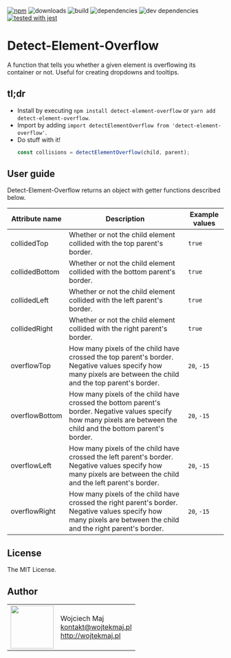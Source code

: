 [![npm](https://img.shields.io/npm/v/detect-element-overflow.svg)](https://www.npmjs.com/package/detect-element-overflow) ![downloads](https://img.shields.io/npm/dt/detect-element-overflow.svg) ![build](https://travis-ci.com/wojtekmaj/detect-element-overflow.svg?branch=master) ![dependencies](https://img.shields.io/david/wojtekmaj/detect-element-overflow.svg) ![dev dependencies](https://img.shields.io/david/dev/wojtekmaj/detect-element-overflow.svg) [![tested with jest](https://img.shields.io/badge/tested_with-jest-99424f.svg)](https://github.com/facebook/jest)

# Detect-Element-Overflow
A function that tells you whether a given element is overflowing its container or not. Useful for creating dropdowns and tooltips.

## tl;dr
* Install by executing `npm install detect-element-overflow` or `yarn add detect-element-overflow`.
* Import by adding `import detectElementOverflow from 'detect-element-overflow'`.
* Do stuff with it!
    ```js
    const collisions = detectElementOverflow(child, parent);
    ```

## User guide

Detect-Element-Overflow returns an object with getter functions described below.

|Attribute name|Description|Example values
|----|----|----|
|collidedTop|Whether or not the child element collided with the top parent's border.|`true`|
|collidedBottom|Whether or not the child element collided with the bottom parent's border.|`true`|
|collidedLeft|Whether or not the child element collided with the left parent's border.|`true`|
|collidedRight|Whether or not the child element collided with the right parent's border.|`true`|
|overflowTop|How many pixels of the child have crossed the top parent's border. Negative values specify how many pixels are between the child and the top parent's border.|`20`, `-15`|
|overflowBottom|How many pixels of the child have crossed the bottom parent's border. Negative values specify how many pixels are between the child and the bottom parent's border.|`20`, `-15`|
|overflowLeft|How many pixels of the child have crossed the left parent's border. Negative values specify how many pixels are between the child and the left parent's border.|`20`, `-15`|
|overflowRight|How many pixels of the child have crossed the right parent's border. Negative values specify how many pixels are between the child and the right parent's border.|`20`, `-15`|

## License

The MIT License.

## Author

<table>
  <tr>
    <td>
      <img src="https://github.com/wojtekmaj.png?s=100" width="100">
    </td>
    <td>
      Wojciech Maj<br />
      <a href="mailto:kontakt@wojtekmaj.pl">kontakt@wojtekmaj.pl</a><br />
      <a href="http://wojtekmaj.pl">http://wojtekmaj.pl</a>
    </td>
  </tr>
</table>
